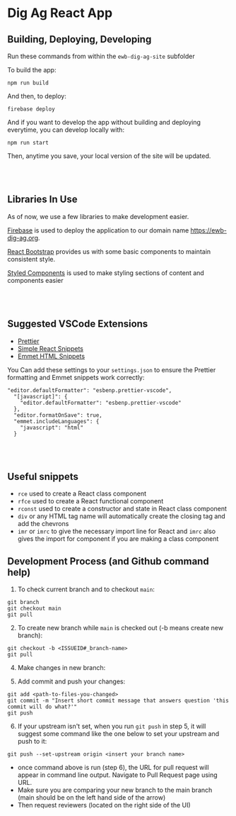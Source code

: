# Dig Ag React App

## Building, Deploying, Developing

Run these commands from within the `ewb-dig-ag-site` subfolder

To build the app:

```
npm run build
```

And then, to deploy:

```
firebase deploy
```

And if you want to develop the app without building and deploying everytime, you can develop locally with:

```
npm run start
```

Then, anytime you save, your local version of the site will be updated.

<br />
<br />

## Libraries In Use

As of now, we use a few libraries to make development easier.

[Firebase](https://firebase.google.com/docs/hosting) is used to deploy the application to our domain name https://ewb-dig-ag.org.

[React Bootstrap](https://react-bootstrap.github.io/getting-started/introduction/) provides us with some basic components to maintain consistent style.

[Styled Components](https://github.com/styled-components/styled-components) is used to make styling sections of content and components easier

<br />
<br />

## Suggested VSCode Extensions

- [Prettier](https://marketplace.visualstudio.com/items?itemName=esbenp.prettier-vscode)
- [Simple React Snippets](https://marketplace.visualstudio.com/items?itemName=burkeholland.simple-react-snippets)
- [Emmet HTML Snippets](https://marketplace.visualstudio.com/items?itemName=abusaidm.html-snippets)

You Can add these settings to your `settings.json` to ensure the Prettier formatting and Emmet snippets work correctly:

```
"editor.defaultFormatter": "esbenp.prettier-vscode",
  "[javascript]": {
    "editor.defaultFormatter": "esbenp.prettier-vscode"
  },
  "editor.formatOnSave": true,
  "emmet.includeLanguages": {
    "javascript": "html"
  }
```

<br />
<br />

## Useful snippets

- `rce` used to create a React class component
- `rfce` used to create a React functional component
- `rconst` used to create a constructor and state in React class component
- `div` or any HTML tag name will automatically create the closing tag and add the chevrons
- `imr` or `imrc` to give the necessary import line for React and `imrc` also gives the import for component if you are making a class component

## Development Process (and Github command help)

1. To check current branch and to checkout `main`:

```
git branch 
git checkout main
git pull
```


2. To create new branch while `main` is checked out (-b means create new branch):

```
git checkout -b <ISSUEID#_branch-name>
git pull

```



4. Make changes in new branch:

5. Add commit and push your changes:

```
git add <path-to-files-you-changed>
git commit -m "Insert short commit message that answers question 'this commit will do what?'"
git push
```

6. If your upstream isn't set, when you run `git push` in step 5, it will suggest some command like the one below to set your upstream and push to it:

```
git push --set-upstream origin <insert your branch name>
```

- once command above is run (step 6), the URL for pull request
  will appear in command line output. Navigate to Pull Request page using URL.
- Make sure you are comparing your new branch to the main branch (main should
  be on the left hand side of the arrow)
- Then request reviewers (located on the right side of the UI)
